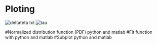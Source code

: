 # Ploting
![deltateta txt](https://user-images.githubusercontent.com/49029881/101283956-dcbe3b80-37f2-11eb-8067-1b47cad877e7.png)
![tau](https://user-images.githubusercontent.com/49029881/101283970-ee074800-37f2-11eb-835a-7c7a16562737.jpg)

#Normalized distribution function (PDF) python and matlab
#Fit function with python and matlab
#Subplot python and matlab
